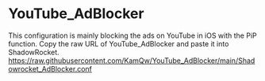 # YouTube_AdBlocker
This configuration is mainly blocking the ads on YouTube in iOS with the PiP function.
Copy the raw URL of YouTube_AdBlocker and paste it into ShadowRocket.
https://raw.githubusercontent.com/KamQw/YouTube_AdBlocker/main/Shadowrocket_AdBlocker.conf

